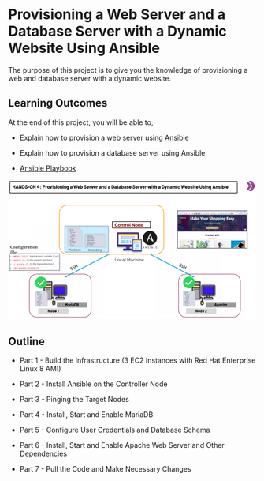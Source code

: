 
# Provisioning a Web Server and a Database Server with a Dynamic Website Using Ansible

The purpose of this project is to give you the knowledge of provisioning a web and database server with a dynamic website.

## Learning Outcomes

At the end of this project, you will be able to;

- Explain how to provision a web server using Ansible
- Explain how to provision a database server using Ansible

- [Ansible Playbook](https://github.com/mehmetafsar510/aws_devops/blob/master/aws/projects/008-serverless/serveslessyaml.yml)

![Architecture](pic256.png)

## Outline

- Part 1 - Build the Infrastructure (3 EC2 Instances with Red Hat Enterprise Linux 8 AMI)

- Part 2 - Install Ansible on the Controller Node

- Part 3 - Pinging the Target Nodes

- Part 4 - Install, Start and Enable MariaDB 

- Part 5 - Configure User Credentials and Database Schema

- Part 6 - Install, Start and Enable Apache Web Server and Other Dependencies

- Part 7 - Pull the Code and Make Necessary Changes

